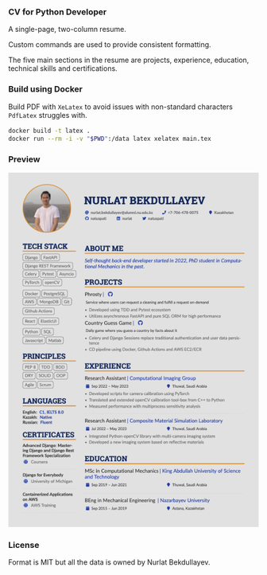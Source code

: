 ### CV for Python Developer

A single-page, two-column resume.

Custom commands are used to provide consistent formatting.

The five main sections in the resume are projects, experience, education, technical skills and certifications.

### Build using Docker

Build PDF with `XeLatex` to avoid issues with non-standard characters `PdfLatex` struggles with.

```sh
docker build -t latex .
docker run --rm -i -v "$PWD":/data latex xelatex main.tex
```

### Preview

![Resume Screenshot](main.png)

### License

Format is MIT but all the data is owned by Nurlat Bekdullayev.